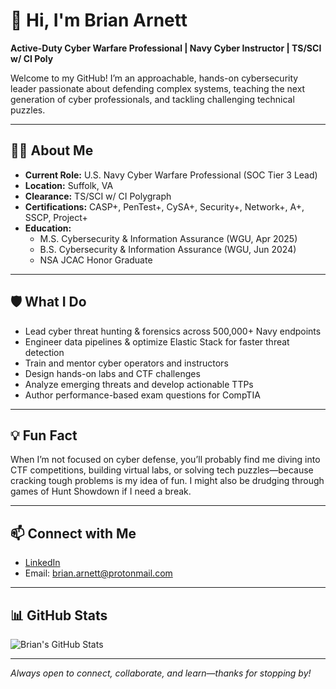 # 👋 Hi, I'm Brian Arnett

**Active-Duty Cyber Warfare Professional | Navy Cyber Instructor | TS/SCI w/ CI Poly**

Welcome to my GitHub! I’m an approachable, hands-on cybersecurity leader passionate about defending complex systems, teaching the next generation of cyber professionals, and tackling challenging technical puzzles.

---

## 👨‍💻 About Me

- **Current Role:** U.S. Navy Cyber Warfare Professional (SOC Tier 3 Lead)
- **Location:** Suffolk, VA
- **Clearance:** TS/SCI w/ CI Polygraph
- **Certifications:** CASP+, PenTest+, CySA+, Security+, Network+, A+, SSCP, Project+
- **Education:**  
  - M.S. Cybersecurity & Information Assurance (WGU, Apr 2025)
  - B.S. Cybersecurity & Information Assurance (WGU, Jun 2024)
  - NSA JCAC Honor Graduate

---

## 🛡️ What I Do

- Lead cyber threat hunting & forensics across 500,000+ Navy endpoints  
- Engineer data pipelines & optimize Elastic Stack for faster threat detection  
- Train and mentor cyber operators and instructors  
- Design hands-on labs and CTF challenges  
- Analyze emerging threats and develop actionable TTPs  
- Author performance-based exam questions for CompTIA  

---

## 💡 Fun Fact

When I’m not focused on cyber defense, you’ll probably find me diving into CTF competitions, building virtual labs, or solving tech puzzles—because cracking tough problems is my idea of fun. I might also be drudging through games of Hunt Showdown if I need a break. 

---

## 📫 Connect with Me

- [LinkedIn](https://www.linkedin.com/in/brian-arnett)
- Email: [brian.arnett@protonmail.com](mailto:brian.arnett@protonmail.com)

---

## 📊 GitHub Stats

![Brian's GitHub Stats](https://github-readme-stats.vercel.app/api?username=cyber-brian&show_icons=true&theme=gruvbox)

---

*Always open to connect, collaborate, and learn—thanks for stopping by!*
